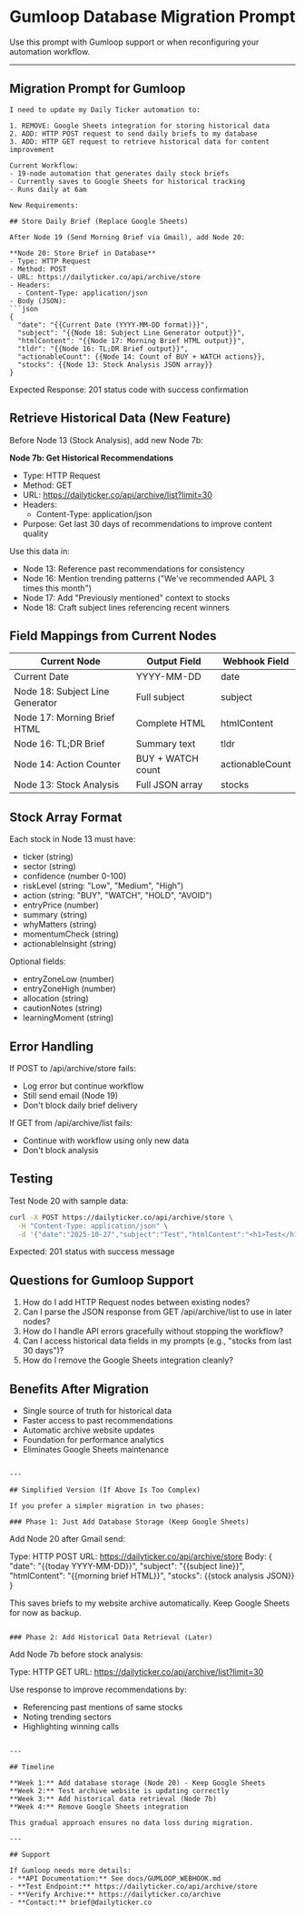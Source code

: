 # Gumloop Database Migration Prompt

Use this prompt with Gumloop support or when reconfiguring your automation workflow.

---

## Migration Prompt for Gumloop

```
I need to update my Daily Ticker automation to:

1. REMOVE: Google Sheets integration for storing historical data
2. ADD: HTTP POST request to send daily briefs to my database
3. ADD: HTTP GET request to retrieve historical data for content improvement

Current Workflow:
- 19-node automation that generates daily stock briefs
- Currently saves to Google Sheets for historical tracking
- Runs daily at 6am

New Requirements:

## Store Daily Brief (Replace Google Sheets)

After Node 19 (Send Morning Brief via Gmail), add Node 20:

**Node 20: Store Brief in Database**
- Type: HTTP Request
- Method: POST
- URL: https://dailyticker.co/api/archive/store
- Headers:
  - Content-Type: application/json
- Body (JSON):
```json
{
  "date": "{{Current Date (YYYY-MM-DD format)}}",
  "subject": "{{Node 18: Subject Line Generator output}}",
  "htmlContent": "{{Node 17: Morning Brief HTML output}}",
  "tldr": "{{Node 16: TL;DR Brief output}}",
  "actionableCount": {{Node 14: Count of BUY + WATCH actions}},
  "stocks": {{Node 13: Stock Analysis JSON array}}
}
```

Expected Response: 201 status code with success confirmation

## Retrieve Historical Data (New Feature)

Before Node 13 (Stock Analysis), add new Node 7b:

**Node 7b: Get Historical Recommendations**
- Type: HTTP Request
- Method: GET
- URL: https://dailyticker.co/api/archive/list?limit=30
- Headers:
  - Content-Type: application/json
- Purpose: Get last 30 days of recommendations to improve content quality

Use this data in:
- Node 13: Reference past recommendations for consistency
- Node 16: Mention trending patterns ("We've recommended AAPL 3 times this month")
- Node 17: Add "Previously mentioned" context to stocks
- Node 18: Craft subject lines referencing recent winners

## Field Mappings from Current Nodes

| Current Node | Output Field | Webhook Field |
|--------------|--------------|---------------|
| Current Date | YYYY-MM-DD | date |
| Node 18: Subject Line Generator | Full subject | subject |
| Node 17: Morning Brief HTML | Complete HTML | htmlContent |
| Node 16: TL;DR Brief | Summary text | tldr |
| Node 14: Action Counter | BUY + WATCH count | actionableCount |
| Node 13: Stock Analysis | Full JSON array | stocks |

## Stock Array Format

Each stock in Node 13 must have:
- ticker (string)
- sector (string)
- confidence (number 0-100)
- riskLevel (string: "Low", "Medium", "High")
- action (string: "BUY", "WATCH", "HOLD", "AVOID")
- entryPrice (number)
- summary (string)
- whyMatters (string)
- momentumCheck (string)
- actionableInsight (string)

Optional fields:
- entryZoneLow (number)
- entryZoneHigh (number)
- allocation (string)
- cautionNotes (string)
- learningMoment (string)

## Error Handling

If POST to /api/archive/store fails:
- Log error but continue workflow
- Still send email (Node 19)
- Don't block daily brief delivery

If GET from /api/archive/list fails:
- Continue with workflow using only new data
- Don't block analysis

## Testing

Test Node 20 with sample data:
```bash
curl -X POST https://dailyticker.co/api/archive/store \
  -H "Content-Type: application/json" \
  -d '{"date":"2025-10-27","subject":"Test","htmlContent":"<h1>Test</h1>","stocks":[{"ticker":"AAPL","sector":"Tech","confidence":85,"riskLevel":"Low","action":"HOLD","entryPrice":178.45,"summary":"Test","whyMatters":"Test","momentumCheck":"Test","actionableInsight":"Test"}]}'
```

Expected: 201 status with success message

## Questions for Gumloop Support

1. How do I add HTTP Request nodes between existing nodes?
2. Can I parse the JSON response from GET /api/archive/list to use in later nodes?
3. How do I handle API errors gracefully without stopping the workflow?
4. Can I access historical data fields in my prompts (e.g., "stocks from last 30 days")?
5. How do I remove the Google Sheets integration cleanly?

## Benefits After Migration

- Single source of truth for historical data
- Faster access to past recommendations
- Automatic archive website updates
- Foundation for performance analytics
- Eliminates Google Sheets maintenance
```

---

## Simplified Version (If Above Is Too Complex)

If you prefer a simpler migration in two phases:

### Phase 1: Just Add Database Storage (Keep Google Sheets)

```
Add Node 20 after Gmail send:

Type: HTTP POST
URL: https://dailyticker.co/api/archive/store
Body: {
  "date": "{{today YYYY-MM-DD}}",
  "subject": "{{subject line}}",
  "htmlContent": "{{morning brief HTML}}",
  "stocks": {{stock analysis JSON}}
}

This saves briefs to my website archive automatically.
Keep Google Sheets for now as backup.
```

### Phase 2: Add Historical Data Retrieval (Later)

```
Add Node 7b before stock analysis:

Type: HTTP GET
URL: https://dailyticker.co/api/archive/list?limit=30

Use response to improve recommendations by:
- Referencing past mentions of same stocks
- Noting trending sectors
- Highlighting winning calls
```

---

## Timeline

**Week 1:** Add database storage (Node 20) - Keep Google Sheets
**Week 2:** Test archive website is updating correctly
**Week 3:** Add historical data retrieval (Node 7b)
**Week 4:** Remove Google Sheets integration

This gradual approach ensures no data loss during migration.

---

## Support

If Gumloop needs more details:
- **API Documentation:** See docs/GUMLOOP_WEBHOOK.md
- **Test Endpoint:** https://dailyticker.co/api/archive/store
- **Verify Archive:** https://dailyticker.co/archive
- **Contact:** brief@dailyticker.co
